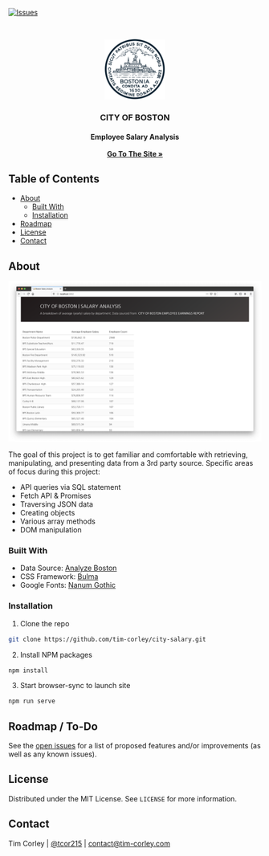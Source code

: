 <!-- https://github.com/othneildrew/Best-README-Template -->
<!-- PROJECT SHIELDS -->
[![Issues][issues-shield]][issues-url]

<!-- PROJECT LOGO -->
<br />
<p align="center">
  <a href="https://github.com/tim-corley/city-salary">
    <img src="img/boston-city-seal.svg" alt="city seal logo" width="120" height="120">
  </a>

  <h3 align="center">CITY OF BOSTON</h3>

  <h4 align="center">
    Employee Salary Analysis
    <br />
    <br />
    <a href="https://github.com/tim-corley/city-salary"><strong>Go To The Site »</strong></a>
    <br />
  </p>
</p>

<!-- TABLE OF CONTENTS -->
## Table of Contents

* [About](#about-the-project)
  * [Built With](#built-with)
  * [Installation](#installation)
* [Roadmap](#roadmap)
* [License](#license)
* [Contact](#contact)

<!-- ABOUT THE PROJECT -->
## About

![product-screenshot](img/ff-browser-screenshot.png)

The goal of this project is to get familiar and comfortable with retrieving, manipulating, and presenting data from a 3rd party source. Specific areas of focus during this project:
* API queries via SQL statement
* Fetch API & Promises
* Traversing JSON data
* Creating objects
* Various array methods
* DOM manipulation

### Built With

* Data Source: [Analyze Boston](https://data.boston.gov/dataset/employee-earnings-report)
* CSS Framework: [Bulma](https://bulma.io/)
* Google Fonts: [Nanum Gothic](https://fonts.google.com/specimen/Nanum+Gothic?selection.family=Nanum+Gothic)

### Installation

1. Clone the repo
```sh
git clone https://github.com/tim-corley/city-salary.git
```
2. Install NPM packages
```sh
npm install
```
3. Start browser-sync to launch site
```sh
npm run serve
```

<!-- ROADMAP -->
## Roadmap / To-Do

See the [open issues](https://github.com/tim-corley/city-salary/issues) for a list of proposed features and/or improvements (as well as any known issues).

<!-- LICENSE -->
## License

Distributed under the MIT License. See `LICENSE` for more information.

<!-- CONTACT -->
## Contact

Tim Corley | [@tcor215](https://twitter.com/tcor215) |  contact@tim-corley.com

<!-- MARKDOWN LINKS & IMAGES -->
<!-- https://www.markdownguide.org/basic-syntax/#reference-style-links -->
[issues-shield]: https://img.shields.io/github/issues/tim-corley/city-salary?color=red&style=for-the-badge
[issues-url]: https://github.com/tim-corley/city-salary/issues
